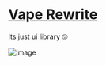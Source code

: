 
# [Vape Rewrite](https://github.com/Artifacttx/YumeHub/blob/main/Library/Example.lua)

Its just ui library 🤓

![image](https://i.postimg.cc/L5b6p13P/Screenshot-2024-09-14-11-29-04-92-080032403b0f3d7ce099ec68649d222a.jpg)
